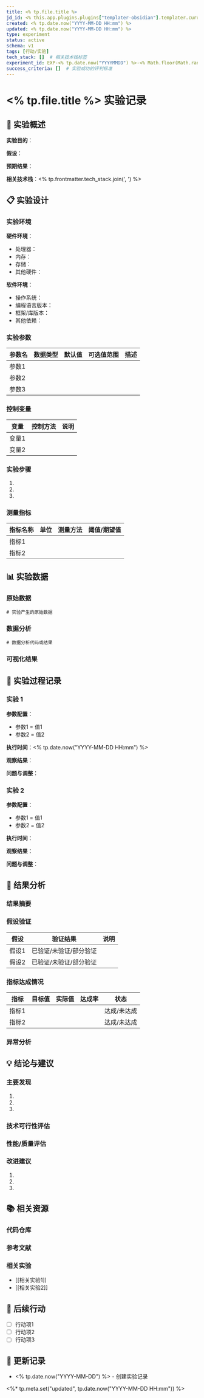 ```yaml
---
title: <% tp.file.title %>
jd_id: <% this.app.plugins.plugins["templater-obsidian"].templater.current_functions_object.user.jd_id() %>
created: <% tp.date.now("YYYY-MM-DD HH:mm") %>
updated: <% tp.date.now("YYYY-MM-DD HH:mm") %>
type: experiment
status: active
schema: v1
tags: [行动/实验]
tech_stack: []  # 相关技术栈标签
experiment_id: EXP-<% tp.date.now("YYYYMMDD") %>-<% Math.floor(Math.random() * 1000).toString().padStart(3, '0') %>
success_criteria: []  # 实验成功的评判标准
---
```


# <% tp.file.title %> 实验记录

## 🔬 实验概述

**实验目的**：

**假设**：

**预期结果**：

**相关技术栈**：<% tp.frontmatter.tech_stack.join(', ') %>

## 📋 实验设计

### 实验环境

**硬件环境**：
- 处理器：
- 内存：
- 存储：
- 其他硬件：

**软件环境**：
- 操作系统：
- 编程语言版本：
- 框架/库版本：
- 其他依赖：

### 实验参数

| 参数名 | 数据类型 | 默认值 | 可选值范围 | 描述 |
|-------|---------|-------|------------|------|
| 参数1 | | | | |
| 参数2 | | | | |
| 参数3 | | | | |

### 控制变量

| 变量 | 控制方法 | 说明 |
|------|---------|------|
| 变量1 | | |
| 变量2 | | |

### 实验步骤

1. 
2. 
3. 

### 测量指标

| 指标名称 | 单位 | 测量方法 | 阈值/期望值 |
|---------|------|---------|------------|
| 指标1 | | | |
| 指标2 | | | |

## 📊 实验数据

### 原始数据

```
# 实验产生的原始数据
```

### 数据分析

```
# 数据分析代码或结果
```

### 可视化结果

<!-- 插入数据可视化图表或结果 -->

## 🧪 实验过程记录

### 实验 1

**参数配置**：
- 参数1 = 值1
- 参数2 = 值2

**执行时间**：<% tp.date.now("YYYY-MM-DD HH:mm") %>

**观察结果**：

**问题与调整**：

### 实验 2

**参数配置**：
- 参数1 = 值1
- 参数2 = 值2

**执行时间**：

**观察结果**：

**问题与调整**：

## 📝 结果分析

### 结果摘要

<!-- 总结实验结果 -->

### 假设验证

| 假设 | 验证结果 | 说明 |
|------|---------|------|
| 假设1 | 已验证/未验证/部分验证 | |
| 假设2 | 已验证/未验证/部分验证 | |

### 指标达成情况

| 指标 | 目标值 | 实际值 | 达成率 | 状态 |
|------|-------|-------|--------|------|
| 指标1 | | | | 达成/未达成 |
| 指标2 | | | | 达成/未达成 |

### 异常分析

<!-- 记录实验中遇到的异常情况及处理方法 -->

## 💡 结论与建议

### 主要发现

1. 
2. 
3. 

### 技术可行性评估

<!-- 评估该技术方案的可行性 -->

### 性能/质量评估

<!-- 评估性能或质量方面的发现 -->

### 改进建议

1. 
2. 
3. 

## 📚 相关资源

### 代码仓库

<!-- 相关代码仓库链接 -->

### 参考文献

<!-- 实验参考的论文、文档或资源 -->

### 相关实验

<!-- 与本实验相关的其他实验 -->
- [[相关实验1]]
- [[相关实验2]]

## 📅 后续行动

- [ ] 行动项1
- [ ] 行动项2
- [ ] 行动项3

## 🔄 更新记录

- <% tp.date.now("YYYY-MM-DD") %> - 创建实验记录

<%* tp.meta.set("updated", tp.date.now("YYYY-MM-DD HH:mm")) %> 